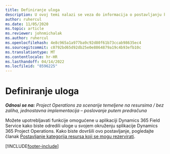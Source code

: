 ```yaml
---
title: Definiranje uloga
description: U ovoj temi nalazi se veza do informacija o postavljanju kategorija resursa koji se mogu rezervirati.
author: ruhercul
ms.date: 11/05/2020
ms.topic: article
ms.reviewer: johnmichalak
ms.author: ruhercul
ms.openlocfilehash: 4e8c965a1a977ba9c92d80f61b73ccab98635ec4
ms.sourcegitcommit: c0792bd65d92db25e0e8864879a19c4b93efb10c
ms.translationtype: MT
ms.contentlocale: hr-HR
ms.lasthandoff: 04/14/2022
ms.locfileid: "8596225"
---
```

# <a name="define-roles"></a>Definiranje uloga

_**Odnosi se na:** Project Operations za scenarije temeljene na resursima / bez zaliha, jednostavna implementacija – poslovanje putem predračuna_

Možete upotrebljavati funkcije omogućene u aplikaciji Dynamics 365 Field Service kako biste odredili uloge u svojem okruženju splikacije Dynamics 365 Project Operations. Kako biste dovršili ovo postavljanje, pogledajte članak [Postavljanje kategorija resursa koji se mogu rezervirati](/dynamics365/field-service/set-up-bookable-resource-categories).


[!INCLUDE[footer-include](../includes/footer-banner.md)]